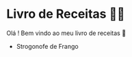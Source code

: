 # Livro de Receitas :man_cook:

Olá ! Bem vindo ao meu livro de receitas :wave:

- Strogonofe de Frango

  

